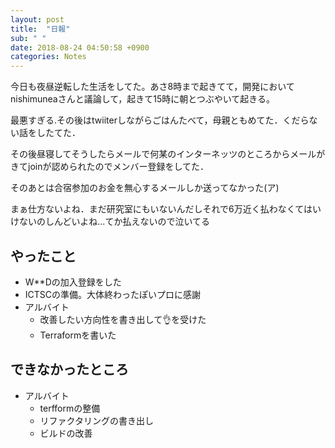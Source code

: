 ```yaml
---
layout: post
title:  "日報"
sub: " "
date: 2018-08-24 04:50:58 +0900
categories: Notes
---
```



今日も夜昼逆転した生活をしてた。あさ8時まで起きてて，開発においてnishimuneaさんと議論して，起きて15時に朝とつぶやいて起きる。

最悪すぎる.その後はtwiiterしながらごはんたべて，母親ともめてた．くだらない話をしたてた．

[](https://twitter.com/takemioIO/status/1032510689414246400)



その後昼寝してそうしたらメールで何某のインターネッツのところからメールがきてjoinが認められたのでメンバー登録をしてた．

そのあとは合宿参加のお金を無心するメールしか送ってなかった(ア)

まぁ仕方ないよね．まだ研究室にもいないんだしそれで6万近く払わなくてはいけないのしんどいよね...てか払えないので泣いてる


## やったこと

- W**Dの加入登録をした
- ICTSCの準備。大体終わったぽいプロに感謝
- アルバイト
    - 改善したい方向性を書き出して:ok_hand:を受けた
    - Terraformを書いた

## できなかったところ

- アルバイト
    - terfformの整備
    - リファクタリングの書き出し
    - ビルドの改善
 